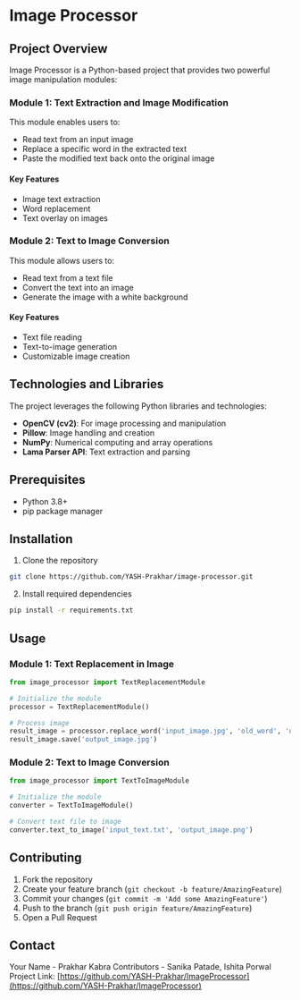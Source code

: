 # Image Processor 

## Project Overview
Image Processor is a Python-based project that provides two powerful image manipulation modules:

### Module 1: Text Extraction and Image Modification
This module enables users to:
- Read text from an input image
- Replace a specific word in the extracted text
- Paste the modified text back onto the original image

#### Key Features
- Image text extraction
- Word replacement
- Text overlay on images

### Module 2: Text to Image Conversion
This module allows users to:
- Read text from a text file
- Convert the text into an image
- Generate the image with a white background

#### Key Features
- Text file reading
- Text-to-image generation
- Customizable image creation

## Technologies and Libraries
The project leverages the following Python libraries and technologies:

- **OpenCV (cv2)**: For image processing and manipulation
- **Pillow**: Image handling and creation
- **NumPy**: Numerical computing and array operations
- **Lama Parser API**: Text extraction and parsing

## Prerequisites
- Python 3.8+
- pip package manager

## Installation
1. Clone the repository
```bash
git clone https://github.com/YASH-Prakhar/image-processor.git
```

2. Install required dependencies
```bash
pip install -r requirements.txt
```

## Usage

### Module 1: Text Replacement in Image
```python
from image_processor import TextReplacementModule

# Initialize the module
processor = TextReplacementModule()

# Process image
result_image = processor.replace_word('input_image.jpg', 'old_word', 'new_word')
result_image.save('output_image.jpg')
```

### Module 2: Text to Image Conversion
```python
from image_processor import TextToImageModule

# Initialize the module
converter = TextToImageModule()

# Convert text file to image
converter.text_to_image('input_text.txt', 'output_image.png')
```

## Contributing
1. Fork the repository
2. Create your feature branch (`git checkout -b feature/AmazingFeature`)
3. Commit your changes (`git commit -m 'Add some AmazingFeature'`)
4. Push to the branch (`git push origin feature/AmazingFeature`)
5. Open a Pull Request

## Contact
Your Name - Prakhar Kabra
Contributors - Sanika Patade, Ishita Porwal
Project Link: [https://github.com/YASH-Prakhar/ImageProcessor](https://github.com/YASH-Prakhar/ImageProcessor)
